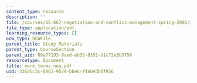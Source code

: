 ```yaml
---
content_type: resource
description: ''
file: /courses/15-667-negotiation-and-conflict-management-spring-2001/336d6c3c84619b74bbe6f4a04dbdf956_more_terms_neg.pdf
file_type: application/pdf
learning_resource_types: []
ocw_type: OCWFile
parent_title: Study Materials
parent_type: CourseSection
parent_uid: 89a77193-9aed-eb33-8351-b1c72e8b5756
resourcetype: Document
title: more_terms_neg.pdf
uid: 336d6c3c-8461-9b74-bbe6-f4a04dbdf956
---
```


